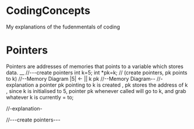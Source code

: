 # CodingConcepts
My explanations of the fudenmentals of coding



# Pointers
Pointers are addresses of memories that points to a variable which stores data. __
//---create pointers 
int k=5;
int *pk=k; // (create pointers, pk points to k)
  //--Memory Diagram
  |5| <- ||
  k      pk
  //--Memory Diagram--
  //-explanation
   a pointer pk pointing to k is created , pk stores the address of k , 
   since k  is  initialised to 5, pointer pk whenever called will go to k, and grab whatever k is currently = to;
   
  //-explanation-

  
//---create pointers---

